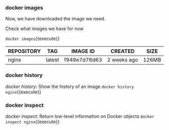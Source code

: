 ### docker images
Now, we have downloaded the image we need.

Check what images we have for now 

`docker images`{{execute}}

|REPOSITORY| TAG   |IMAGE ID     |CREATED      | SIZE  |
|----------|-------|-------------|-------------|-------|
|nginx     | latest|f949e7d76d63 | 2 weeks ago | 126MB |

### docker history
*docker history*: Show the history of an image
`docker history nginx`{{execute}}

### docker inspect
*docker inspect*: Return low-level information on Docker objects
`docker inspect nginx`{{execute}}